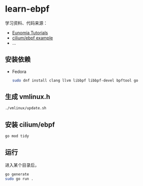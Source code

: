 # learn-ebpf

学习资料、代码来源：

- [Eunomia Tutorials](https://eunomia.dev/zh/tutorials/)
- [cilium/ebpf example](https://github.com/cilium/ebpf/blob/main/examples/)
- ...

## 安装依赖

- Fedora

    ```sh
    sudo dnf install clang llvm libbpf libbpf-devel bpftool go
    ```

## 生成 vmlinux.h

```sh
./vmlinux/update.sh
```

## 安装 cilium/ebpf

```sh
go mod tidy
```

## 运行

进入某个目录后，

```sh
go generate
sudo go run .
```
